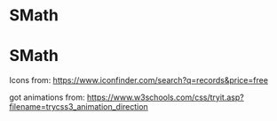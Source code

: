 # SMath

# SMath

Icons from:
https://www.iconfinder.com/search?q=records&price=free

got animations from:
https://www.w3schools.com/css/tryit.asp?filename=trycss3_animation_direction
